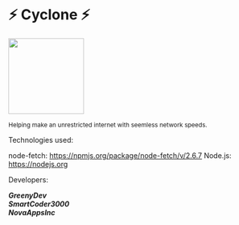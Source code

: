 # ⚡ Cyclone ⚡

<img src="https://beta.ant-network.net/cyclone2.png" width="150px"></img><br>

  <p style="font-size:12px;">Helping make an unrestricted internet with seemless network speeds.</p>

Technologies used:

node-fetch: https://npmjs.org/package/node-fetch/v/2.6.7
Node.js: https://nodejs.org

Developers:

***GreenyDev<br> SmartCoder3000<br>NovaAppsInc<br>***
